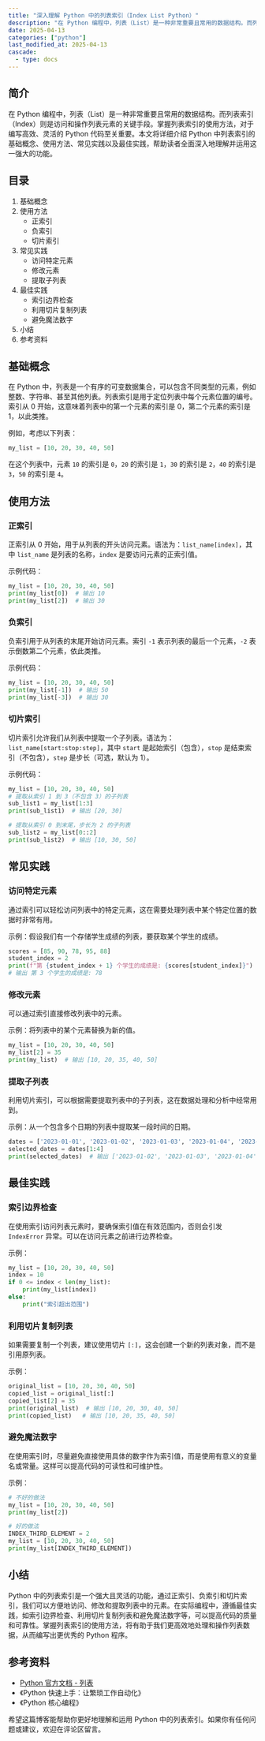 ```yaml
---
title: "深入理解 Python 中的列表索引（Index List Python）"
description: "在 Python 编程中，列表（List）是一种非常重要且常用的数据结构。而列表索引（Index）则是访问和操作列表元素的关键手段。掌握列表索引的使用方法，对于编写高效、灵活的 Python 代码至关重要。本文将详细介绍 Python 中列表索引的基础概念、使用方法、常见实践以及最佳实践，帮助读者全面深入地理解并运用这一强大的功能。"
date: 2025-04-13
categories: ["python"]
last_modified_at: 2025-04-13
cascade:
  - type: docs
---
```



## 简介
在 Python 编程中，列表（List）是一种非常重要且常用的数据结构。而列表索引（Index）则是访问和操作列表元素的关键手段。掌握列表索引的使用方法，对于编写高效、灵活的 Python 代码至关重要。本文将详细介绍 Python 中列表索引的基础概念、使用方法、常见实践以及最佳实践，帮助读者全面深入地理解并运用这一强大的功能。

<!-- more -->
## 目录
1. 基础概念
2. 使用方法
    - 正索引
    - 负索引
    - 切片索引
3. 常见实践
    - 访问特定元素
    - 修改元素
    - 提取子列表
4. 最佳实践
    - 索引边界检查
    - 利用切片复制列表
    - 避免魔法数字
5. 小结
6. 参考资料

## 基础概念
在 Python 中，列表是一个有序的可变数据集合，可以包含不同类型的元素，例如整数、字符串、甚至其他列表。列表索引是用于定位列表中每个元素位置的编号。索引从 0 开始，这意味着列表中的第一个元素的索引是 0，第二个元素的索引是 1，以此类推。

例如，考虑以下列表：
```python
my_list = [10, 20, 30, 40, 50]
```
在这个列表中，元素 `10` 的索引是 `0`，`20` 的索引是 `1`，`30` 的索引是 `2`，`40` 的索引是 `3`，`50` 的索引是 `4`。

## 使用方法

### 正索引
正索引从 0 开始，用于从列表的开头访问元素。语法为：`list_name[index]`，其中 `list_name` 是列表的名称，`index` 是要访问元素的正索引值。

示例代码：
```python
my_list = [10, 20, 30, 40, 50]
print(my_list[0])  # 输出 10
print(my_list[2])  # 输出 30
```

### 负索引
负索引用于从列表的末尾开始访问元素。索引 `-1` 表示列表的最后一个元素，`-2` 表示倒数第二个元素，依此类推。

示例代码：
```python
my_list = [10, 20, 30, 40, 50]
print(my_list[-1])  # 输出 50
print(my_list[-3])  # 输出 30
```

### 切片索引
切片索引允许我们从列表中提取一个子列表。语法为：`list_name[start:stop:step]`，其中 `start` 是起始索引（包含），`stop` 是结束索引（不包含），`step` 是步长（可选，默认为 1）。

示例代码：
```python
my_list = [10, 20, 30, 40, 50]
# 提取从索引 1 到 3（不包含 3）的子列表
sub_list1 = my_list[1:3]  
print(sub_list1)  # 输出 [20, 30]

# 提取从索引 0 到末尾，步长为 2 的子列表
sub_list2 = my_list[0::2]  
print(sub_list2)  # 输出 [10, 30, 50]
```

## 常见实践

### 访问特定元素
通过索引可以轻松访问列表中的特定元素，这在需要处理列表中某个特定位置的数据时非常有用。

示例：假设我们有一个存储学生成绩的列表，要获取某个学生的成绩。
```python
scores = [85, 90, 78, 95, 88]
student_index = 2
print(f"第 {student_index + 1} 个学生的成绩是: {scores[student_index]}")  
# 输出 第 3 个学生的成绩是: 78
```

### 修改元素
可以通过索引直接修改列表中的元素。

示例：将列表中的某个元素替换为新的值。
```python
my_list = [10, 20, 30, 40, 50]
my_list[2] = 35
print(my_list)  # 输出 [10, 20, 35, 40, 50]
```

### 提取子列表
利用切片索引，可以根据需要提取列表中的子列表，这在数据处理和分析中经常用到。

示例：从一个包含多个日期的列表中提取某一段时间的日期。
```python
dates = ['2023-01-01', '2023-01-02', '2023-01-03', '2023-01-04', '2023-01-05']
selected_dates = dates[1:4]
print(selected_dates)  # 输出 ['2023-01-02', '2023-01-03', '2023-01-04']
```

## 最佳实践

### 索引边界检查
在使用索引访问列表元素时，要确保索引值在有效范围内，否则会引发 `IndexError` 异常。可以在访问元素之前进行边界检查。

示例：
```python
my_list = [10, 20, 30, 40, 50]
index = 10
if 0 <= index < len(my_list):
    print(my_list[index])
else:
    print("索引超出范围")
```

### 利用切片复制列表
如果需要复制一个列表，建议使用切片 `[:]`，这会创建一个新的列表对象，而不是引用原列表。

示例：
```python
original_list = [10, 20, 30, 40, 50]
copied_list = original_list[:]
copied_list[2] = 35
print(original_list)  # 输出 [10, 20, 30, 40, 50]
print(copied_list)   # 输出 [10, 20, 35, 40, 50]
```

### 避免魔法数字
在使用索引时，尽量避免直接使用具体的数字作为索引值，而是使用有意义的变量名或常量。这样可以提高代码的可读性和可维护性。

示例：
```python
# 不好的做法
my_list = [10, 20, 30, 40, 50]
print(my_list[2])

# 好的做法
INDEX_THIRD_ELEMENT = 2
my_list = [10, 20, 30, 40, 50]
print(my_list[INDEX_THIRD_ELEMENT])
```

## 小结
Python 中的列表索引是一个强大且灵活的功能，通过正索引、负索引和切片索引，我们可以方便地访问、修改和提取列表中的元素。在实际编程中，遵循最佳实践，如索引边界检查、利用切片复制列表和避免魔法数字等，可以提高代码的质量和可靠性。掌握列表索引的使用方法，将有助于我们更高效地处理和操作列表数据，从而编写出更优秀的 Python 程序。

## 参考资料
- [Python 官方文档 - 列表](https://docs.python.org/3/tutorial/datastructures.html#more-on-lists)
- 《Python 快速上手：让繁琐工作自动化》
- 《Python 核心编程》

希望这篇博客能帮助你更好地理解和运用 Python 中的列表索引。如果你有任何问题或建议，欢迎在评论区留言。  